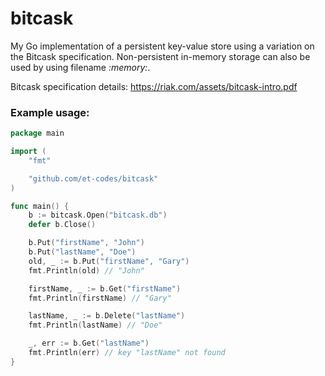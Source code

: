 # bitcask

My Go implementation of a persistent key-value store using a variation on the Bitcask specification. Non-persistent in-memory storage can also be used by using filename *:memory:*.

Bitcask specification details: https://riak.com/assets/bitcask-intro.pdf

### Example usage:

```Go
package main

import (
    "fmt"

    "github.com/et-codes/bitcask"
)

func main() {
    b := bitcask.Open("bitcask.db")
    defer b.Close()

    b.Put("firstName", "John")
    b.Put("lastName", "Doe")
    old, _ := b.Put("firstName", "Gary")
    fmt.Println(old) // "John"

    firstName, _ := b.Get("firstName")
    fmt.Println(firstName) // "Gary"

    lastName, _ := b.Delete("lastName")
    fmt.Println(lastName) // "Doe"

    _, err := b.Get("lastName")
    fmt.Println(err) // key "lastName" not found
}
```
